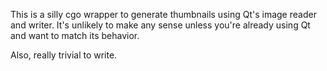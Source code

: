 This is a silly cgo wrapper to generate thumbnails using Qt's image reader and writer. It's unlikely to make any sense unless you're already using Qt and want to match its behavior.

Also, really trivial to write.
